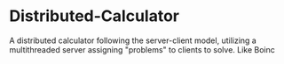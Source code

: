 Distributed-Calculator
======================

A distributed calculator following the server-client model, utilizing a multithreaded server assigning "problems" to clients to solve. Like Boinc
